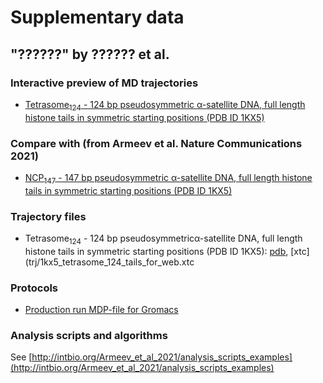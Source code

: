 # Supplementary data
## "??????" by ?????? et al.

### Interactive preview of MD trajectories
- [Tetrasome<sub>124</sub> - 124 bp pseudosymmetric α-satellite DNA, full length histone tails in symmetric starting positions (PDB ID 1KX5)](Tetrasome124_trj_preview) 

### Compare with (from Armeev et al. Nature Communications 2021)
- [NCP<sub>147</sub> - 147 bp pseudosymmetric α-satellite DNA, full length histone tails in symmetric starting positions (PDB ID 1KX5)](../Armeev_et_al_2021/NCP147_trj_preview) 



### Trajectory files
- Tetrasome<sub>124</sub> - 124 bp pseudosymmetricα-satellite DNA, full length histone tails in symmetric starting positions (PDB ID 1KX5): [pdb](trj/1kx5_tetrasome_124_tails_for_web.pdb), [xtc](trj/1kx5_tetrasome_124_tails_for_web.xtc

### Protocols
- [Production run MDP-file for Gromacs](MD_production_protocol.mdp)

### Analysis scripts and algorithms
See [http://intbio.org/Armeev_et_al_2021/analysis_scripts_examples](http://intbio.org/Armeev_et_al_2021/analysis_scripts_examples)

